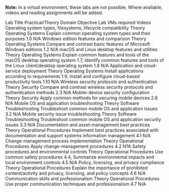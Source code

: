 **Note:** In a virtual environment, these labs are not possible. Where available, videos and reading assignments will be added.

Lab  Title	Practical/Theory	Domain	Objective	Lab VMs required	Videos
Operating system types, filesystems, lifecycle compatibility	Theory	Operating Systems	Explain common operating system types and their purposes 1.0	N/A	
Windows edition features and comparison	Theory	Operating Systems	Compare and contrast basic features of Microsoft Windows editions 1.2	N/A	
macOS and Linux desktop features and utilities	Theory	Operating Systems	Explain common features and tools of the macOS desktop operating system 1.7, 
Identify common features and tools of the Linux client/desktop operating system 1.8	N/A	
Application and cloud-service deployment	Theory	Operating Systems	Install applications according to requirements 1.9, 
Install and configure cloud-based productivity tools 1.10	N/A	
Wireless security protocols and authentication	Theory	Security	Compare and contrast wireless security protocols and authentication methods 2.3	N/A	
Mobile-device security configuration	Theory	Security	Apply common methods for securing mobile devices 2.8	N/A	
Mobile OS and application troubleshooting	Theory	Software Troubleshooting	Troubleshoot common mobile OS and application issues 3.2	N/A	
Mobile security issue troubleshooting	Theory	Software Troubleshooting	Troubleshoot common mobile OS and application security issues 3.3	N/A	
Documentation and asset-management best practices	Theory	Operational Procedures	Implement best practices associated with documentation and support systems information management 4.1	N/A	
Change-management process implementation	Theory	Operational Procedures	Apply change-management procedures 4.2	N?A	
Safety procedures and environmental controls	Theory	Operational Procedures	Use common safety procedures 4.4, 
Summarize environmental impacts and local environment controls 4.5	N/A	
Policy, licensing, and privacy compliance	Theory	Operational Procedures	Explain the importance of prohibited content/activity and privacy, licensing, and policy concepts 4.6	N/A	
Communication skills and professionalism	Theory	Operational Procedures	Use proper communication techniques and professionalism 4.7	N/A	


